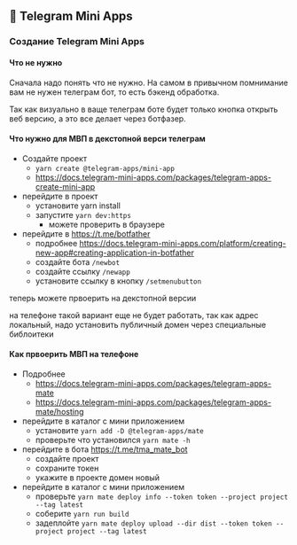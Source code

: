 ## 🛫 Telegram Mini Apps

### Создание Telegram Mini Apps

#### Что не нужно

Сначала надо понять что не нужно. На самом в привычном помнимание вам не нужен телеграм бот, то есть бэкенд обработка.

Так как визуально в ваще телеграм боте будет только кнопка открыть веб версию, а это все делает через ботфазер.

#### Что нужно для МВП в декстопной верси телеграм

* Создайте проект
  * `yarn create @telegram-apps/mini-app`
  * https://docs.telegram-mini-apps.com/packages/telegram-apps-create-mini-app
* перейдите в проект
  * установите yarn install
  * запустите `yarn dev:https`
    * можете проверить в браузере
* перейдите в https://t.me/botfather
  * подробнее https://docs.telegram-mini-apps.com/platform/creating-new-app#creating-application-in-botfather
  * создайте бота `/newbot`
  * создайте ссылку `/newapp`
  * установите ссылку в кнопку `/setmenubutton`

теперь можете првоерить на декстопной версии

на телефоне такой вариант еще не будет работать, так как адрес локальный, надо установить публичный домен через специальные библоитеки

#### Как првоерить МВП на телефоне

* Подробнее
  * https://docs.telegram-mini-apps.com/packages/telegram-apps-mate
  * https://docs.telegram-mini-apps.com/packages/telegram-apps-mate/hosting
* перейдите в каталог с мини приложением
  * установите `yarn add -D @telegram-apps/mate`
  * проверьте что установился `yarn mate -h`
* перейдите в бота https://t.me/tma_mate_bot
  * создайте проект
  * сохраните токен
  * укажите в проекте домен новый
* перейдите в каталог с мини приложением
  * проверьте `yarn mate deploy info --token token --project project --tag latest`
  * соберите `yarn run build`
  * задеплойте `yarn mate deploy upload --dir dist --token token --project project --tag latest`